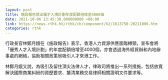 ```yaml
---
layout: post
title: 施政報告提出優才入境計劃年度配額倍增至4000個
date: 2021-10-06 13:45:30.000000000 +08:00
link: https://news.rthk.hk/rthk/ch/component/k2/1613750-20211006.htm
categories: rthk
---
```


行政長官林鄭月娥在《施政報告》表示，香港人力資源供應面臨樽頸，宣布會將「優秀人才入境計劃」的年度配額倍增至4000個，亦會透過海外經貿辦和內地辦事處的網絡，協助相關政策局吸引人才來港工作。

林鄭月娥又說，為吸引及留住頂尖法律人才，律政司將推出一系列措施，包括放寬解決國際商業糾紛的資歷要求、釐清業務交易律師相關證明文件要求等。
